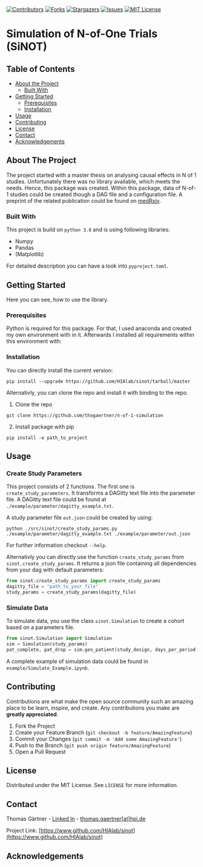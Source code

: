 
[![Contributors][contributors-shield]][contributors-url]
[![Forks][forks-shield]][forks-url]
[![Stargazers][stars-shield]][stars-url]
[![Issues][issues-shield]][issues-url]
[![MIT License][license-shield]][license-url]

# Simulation of N-of-One Trials (SiNOT)

<!-- TABLE OF CONTENTS -->
## Table of Contents

* [About the Project](#about-the-project)
  * [Built With](#built-with)
* [Getting Started](#getting-started)
  * [Prerequisites](#prerequisites)
  * [Installation](#installation)
* [Usage](#usage)
* [Contributing](#contributing)
* [License](#license)
* [Contact](#contact)
* [Acknowledgements](#acknowledgements)



<!-- ABOUT THE PROJECT -->
## About The Project
The project started with a master thesis on analysing causal effects in N of 1 studies. Unfortunately there was no library available, which meets the needs. Hence, this package was created. Within this package, data of N-of-1 studies could be created though a DAG file and a configuration file. A preprint of the related publication could be found on [medRxiv](https://www.medrxiv.org/content/10.1101/2022.07.21.22277832v1).

### Built With
This project is build on `python 3.8` and is using following libraries: 
* Numpy
* Pandas
* (Matplotlib)

For detailed description you can have a look into `pyproject.toml`.


<!-- GETTING STARTED -->
## Getting Started
Here you can see, how to use the library.

### Prerequisites

Python is required for this package. For that, I used anaconda and created my own environment with in it. 
Afterwards I installed all requirements within this environment with:


### Installation

You can directly install the current version: 
```shell
pip install --upgrade https://github.com/HIAlab/sinot/tarball/master
```

Alternativly, you can clone the repo and install it with binding to the repo.
1. Clone the repo
```shell
git clone https://github.com/thogaertner/n-of-1-simulation
```
2. Install package with pip
```shell
pip install -e path_to_project
```



<!-- USAGE EXAMPLES -->
## Usage

### Create Study Parameters
This project consists of 2 functions. The first one is `create_study_parameters`. It transforms a DAGitty text file into the parameter file.
A DAGitty text file could be found at `./example/parameter/dagitty_example.txt`. 

A study parameter file `out.json` could be created by using:
```shell
python ./src/sinot/create_study_params.py ./example/parameter/dagitty_example.txt ./example/parameter/out.json
```

For further information checkout `--help`.

Alternativly you can directly use the function `create_study_params` from `sinot.create_study_params`. It returns a json file containing all dependencies from your dag with default parameters:

```python
from sinot.create_study_params import create_study_params
dagitty_file = "path_to_your_file"
study_params = create_study_params(dagitty_file)
```

### Simulate Data

To simulate data, you use the class `sinot.Simulation` to create a cohort based on a parameters file.

```python
from sinot.Simulation import Simulation
sim = Simulation(study_params)
pat_complete, pat_drop = sim.gen_patient(study_design, days_per_period, drop_out=drop_out)
```

A complete example of simulation data could be found in `example/Simulate_Example.ipynb`.


<!-- CONTRIBUTING -->
## Contributing

Contributions are what make the open source community such an amazing place to be learn, inspire, and create. Any contributions you make are **greatly appreciated**.

1. Fork the Project
2. Create your Feature Branch (`git checkout -b feature/AmazingFeature`)
3. Commit your Changes (`git commit -m 'Add some AmazingFeature'`)
4. Push to the Branch (`git push origin feature/AmazingFeature`)
5. Open a Pull Request



<!-- LICENSE -->
## License

Distributed under the MIT License. See `LICENSE` for more information.



<!-- CONTACT -->
## Contact

Thomas Gärtner - [Linked In][linkedin-url] - [thomas.gaertner[at]hpi.de](mailto:thomas.gaertner@hpi.de)

Project Link: [https://www.github.com/HIAlab/sinot](https://www.github.com/HIAlab/sinot)



<!-- ACKNOWLEDGEMENTS -->
## Acknowledgements

<!-- MARKDOWN LINKS & IMAGES -->
<!-- https://www.markdownguide.org/basic-syntax/#reference-style-links -->
[contributors-shield]: https://img.shields.io/github/contributors/thogaertner/sinot.svg?style=flat-square
[contributors-url]: https://github.com/thogaertner/sinot/graphs/contributors
[forks-shield]: https://img.shields.io/github/forks/thogaertner/sinot.svg?style=flat-square
[forks-url]: https://github.com/thogaertner/sinot/network/members
[stars-shield]: https://img.shields.io/github/stars/thogaertner/sinot.svg?style=flat-square
[stars-url]: vhttps://github.com/thogaertner/sinot/stargazers
[issues-shield]: https://img.shields.io/github/issues/thogaertner/sinot.svg?style=flat-square
[issues-url]: https://github.com/thogaertner/sinot/issues
[license-shield]: https://img.shields.io/github/license/thogaertner/sinot.svg?style=flat-square
[license-url]: https://github.com/thogaertner/sinot/blob/master/LICENSE
[linkedin-shield]: https://img.shields.io/badge/-LinkedIn-black.svg?style=flat-square&logo=linkedin&colorB=555
[linkedin-url]: https://www.linkedin.com/in/thomas-g%C3%A4rtner-490658143/
